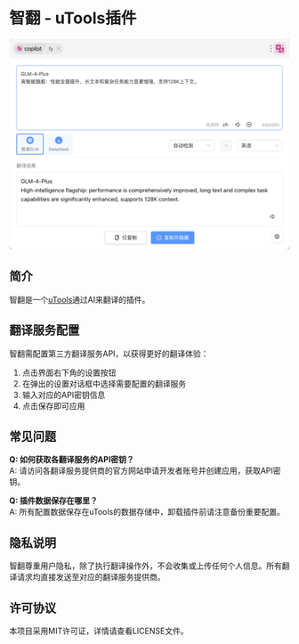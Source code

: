 # 智翻 - uTools插件

<div align="center">
  <img src="./demo.png" alt="智翻 Logo" />
</div>

## 简介

智翻是一个[uTools](https://u.tools)通过AI来翻译的插件。

## 翻译服务配置

智翻需配置第三方翻译服务API，以获得更好的翻译体验：

1. 点击界面右下角的设置按钮
2. 在弹出的设置对话框中选择需要配置的翻译服务
3. 输入对应的API密钥信息
4. 点击保存即可应用

## 常见问题

**Q: 如何获取各翻译服务的API密钥？**  
A: 请访问各翻译服务提供商的官方网站申请开发者账号并创建应用，获取API密钥。

**Q: 插件数据保存在哪里？**  
A: 所有配置数据保存在uTools的数据存储中，卸载插件前请注意备份重要配置。

## 隐私说明

智翻尊重用户隐私，除了执行翻译操作外，不会收集或上传任何个人信息。所有翻译请求均直接发送至对应的翻译服务提供商。

## 许可协议

本项目采用MIT许可证，详情请查看LICENSE文件。
